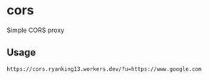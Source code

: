 # cors

Simple CORS proxy

## Usage

```
https://cors.ryanking13.workers.dev/?u=https://www.google.com
```